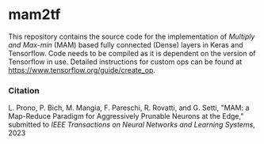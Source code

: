 # mam2tf

This repository contains the source code for the implementation of _Multiply and Max-min_ (MAM) based fully connected (Dense) layers in Keras and Tensorflow. Code needs to be compiled as it is dependent on the version of Tensorflow in use. Detailed instructions for custom ops can be found at https://www.tensorflow.org/guide/create_op.

### Citation

L. Prono, P. Bich, M. Mangia, F. Pareschi, R. Rovatti, and G. Setti, "MAM: a Map-Reduce Paradigm for Aggressively Prunable Neurons at the Edge," submitted to _IEEE Transactions on Neural Networks and Learning Systems_, 2023
